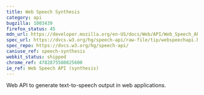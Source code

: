 ```yaml
---
title: Web Speech Synthesis
category: api
bugzilla: 1003439
firefox_status: 45
mdn_url: https://developer.mozilla.org/en-US/docs/Web/API/Web_Speech_API#Speech_synthesis
spec_url: https://dvcs.w3.org/hg/speech-api/raw-file/tip/webspeechapi.html
spec_repo: https://dvcs.w3.org/hg/speech-api/
caniuse_ref: speech-synthesis
webkit_status: shipped
chrome_ref: 4782875580825600
ie_ref: Web Speech API (synthesis)
---
```


Web API to generate text-to-speech output in web applications.
